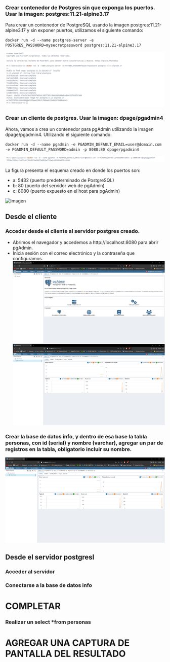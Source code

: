 ### Crear contenedor de Postgres sin que exponga los puertos. Usar la imagen: postgres:11.21-alpine3.17

Para crear un contenedor de PostgreSQL usando la imagen postgres:11.21-alpine3.17 y sin exponer puertos, utilizamos el siguiente comando:

```
docker run -d --name postgres-server -e POSTGRES_PASSWORD=mysecretpassword postgres:11.21-alpine3.17
```

![Imagen](img/CrearContenedorPostgreSQL.png)

### Crear un cliente de postgres. Usar la imagen: dpage/pgadmin4

Ahora, vamos a crea un contenedor para pgAdmin utilizando la imagen dpage/pgadmin4. Utilizando el siguiente comando:

```
docker run -d --name pgadmin -e PGADMIN_DEFAULT_EMAIL=user@domain.com -e PGADMIN_DEFAULT_PASSWORD=admin -p 8080:80 dpage/pgadmin4
```

![Imagen](img/CrearClientePostgreSQL1.png)

La figura presenta el esquema creado en donde los puertos son:
- a: 5432 (puerto predeterminado de PostgreSQL)
- b: 80 (puerto del servidor web de pgAdmin)
- c: 8080 (puerto expuesto en el host para pgAdmin)

![Imagen](img/esquema-ejercicio3.PNG)

## Desde el cliente
### Acceder desde el cliente al servidor postgres creado.

* Abrimos el navegador y accedemos a http://localhost:8080 para abrir pgAdmin.
* Inicia sesión con el correo electrónico y la contraseña que configuramos.
  ![Imagen](img/localhostPostgreSQL.png)
  ![Imagen](img/IPpostgresql.png)

### Crear la base de datos info, y dentro de esa base la tabla personas, con id (serial) y nombre (varchar), agregar un par de registros en la tabla, obligatorio incluir su nombre.
  ![Imagen](img/IPpostgresql.png)
## Desde el servidor postgresl
### Acceder al servidor
### Conectarse a la base de datos info
# COMPLETAR
### Realizar un select *from personas
# AGREGAR UNA CAPTURA DE PANTALLA DEL RESULTADO
